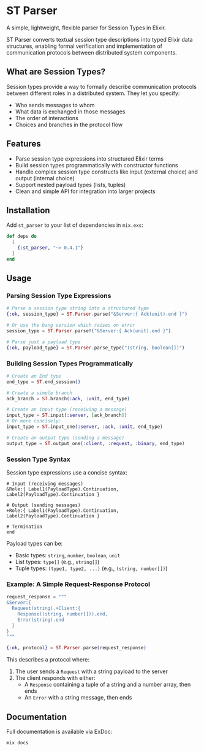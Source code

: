 # ST Parser

A simple, lightweight, flexible parser for Session Types in Elixir.

ST Parser converts textual session type descriptions into typed Elixir data structures, enabling formal verification and implementation of communication protocols between distributed system components.

## What are Session Types?

Session types provide a way to formally describe communication protocols between different roles in a distributed system. They let you specify:

- Who sends messages to whom
- What data is exchanged in those messages
- The order of interactions
- Choices and branches in the protocol flow

## Features

- Parse session type expressions into structured Elixir terms
- Build session types programmatically with constructor functions
- Handle complex session type constructs like input (external choice) and output (internal choice)
- Support nested payload types (lists, tuples)
- Clean and simple API for integration into larger projects

## Installation

Add `st_parser` to your list of dependencies in `mix.exs`:

```elixir
def deps do
  [
    {:st_parser, "~> 0.4.1"}
  ]
end
```

## Usage

### Parsing Session Type Expressions

```elixir
# Parse a session type string into a structured type
{:ok, session_type} = ST.Parser.parse("&Server:{ Ack(unit).end }")

# Or use the bang version which raises on error
session_type = ST.Parser.parse!("&Server:{ Ack(unit).end }")

# Parse just a payload type
{:ok, payload_type} = ST.Parser.parse_type("(string, boolean[])")
```

### Building Session Types Programmatically

```elixir
# Create an End type
end_type = ST.end_session()

# Create a simple branch
ack_branch = ST.branch(:ack, :unit, end_type)

# Create an input type (receiving a message)
input_type = ST.input(:server, [ack_branch])
# Or more concisely:
input_type = ST.input_one(:server, :ack, :unit, end_type)

# Create an output type (sending a message)
output_type = ST.output_one(:client, :request, :binary, end_type)
```

### Session Type Syntax

Session type expressions use a concise syntax:

```
# Input (receiving messages)
&Role:{ Label1(PayloadType).Continuation, Label2(PayloadType).Continuation }

# Output (sending messages)
+Role:{ Label1(PayloadType).Continuation, Label2(PayloadType).Continuation }

# Termination
end
```

Payload types can be:

- Basic types: `string`, `number`, `boolean`, `unit`
- List types: `type[]` (e.g., `string[]`)
- Tuple types: `(type1, type2, ...)` (e.g., `(string, number[])`)

### Example: A Simple Request-Response Protocol

```elixir
request_response = """
&Server:{
  Request(string).+Client:{
    Response((string, number[])).end,
    Error(string).end
  }
}
"""

{:ok, protocol} = ST.Parser.parse(request_response)
```

This describes a protocol where:
1. The user sends a `Request` with a string payload to the server
2. The client responds with either:
   - A `Response` containing a tuple of a string and a number array, then ends
   - An `Error` with a string message, then ends

## Documentation

Full documentation is available via ExDoc:

```
mix docs
```

